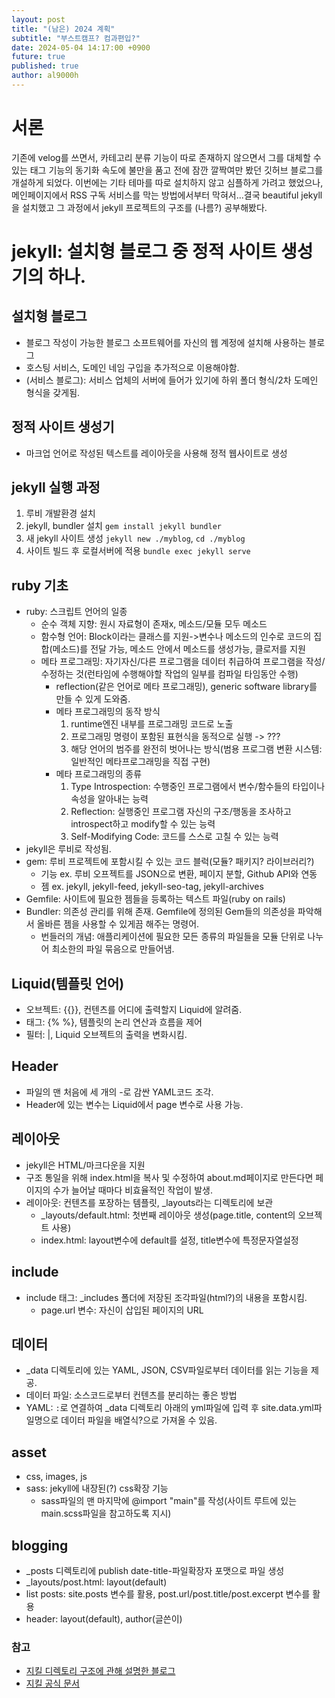 ```yaml
---
layout: post
title: "(남은) 2024 계획"
subtitle: "부스트캠프? 컴과편입?"
date: 2024-05-04 14:17:00 +0900
future: true
published: true
author: al9000h
---
```

# 서론
기존에 velog를 쓰면서, 카테고리 분류 기능이 따로 존재하지 않으면서 그를 대체할 수 있는 태그 기능의 동기화 속도에 불만을 품고 전에 잠깐 깔짝여만 봤던 깃허브 블로그를 개설하게 되었다. 이번에는 기타 테마를 따로 설치하지 않고 심플하게 가려고 했었으나, 메인페이지에서 RSS 구독 서비스를 막는 방법에서부터 막혀서...결국 beautiful jekyll을 설치했고 그 과정에서 jekyll 프로젝트의 구조를 (나름?) 공부해봤다.

# jekyll: 설치형 블로그 중 정적 사이트 생성기의 하나. 
## 설치형 블로그
- 블로그 작성이 가능한 블로그 소프트웨어를 자신의 웹 계정에 설치해 사용하는 블로그
- 호스팅 서비스, 도메인 네임 구입을 추가적으로 이용해야함.
- (서비스 블로그): 서비스 업체의 서버에 들어가 있기에 하위 폴더 형식/2차 도메인 형식을 갖게됨.
## 정적 사이트 생성기
- 마크업 언어로 작성된 텍스트를 레이아웃을 사용해 정적 웹사이트로 생성
## jekyll 실행 과정
1. 루비 개발환경 설치
2. jekyll, bundler 설치 `gem install jekyll bundler` 
3. 새 jekyll 사이트 생성 `jekyll new ./myblog`, `cd ./myblog`
4. 사이트 빌드 후 로컬서버에 적용 `bundle exec jekyll serve`
## ruby 기초
- ruby: 스크립트 언어의 일종
  - 순수 객체 지향: 원시 자료형이 존재x, 메소드/모듈 모두 메소드
  - 함수형 언어: Block이라는 클래스를 지원->변수나 메소드의 인수로 코드의 집합(메소드)를 전달 가능, 메소드 안에서 메소드를 생성가능, 클로저를 지원
  - 메타 프로그래밍: 자기자신/다른 프로그램을 데이터 취급하여 프로그램을 작성/수정하는 것(런타임에 수행해야할 작업의 일부를 컴파일 타임동안 수행)
    - reflection(같은 언어로 메타 프로그래밍), generic software library를 만들 수 있게 도와줌.
    - 메타 프로그래밍의 동작 방식
      1. runtime엔진 내부를 프로그래밍 코드로 노출
      2. 프로그래밍 명령이 포함된 표현식을 동적으로 실행 -> ???
      3. 해당 언어의 범주를 완전히 벗어나는 방식(범용 프로그램 변환 시스템: 일반적인 메타프로그래밍을 직접 구현)
    - 메타 프로그래밍의 종류
      1. Type Introspection: 수행중인 프로그램에서 변수/함수들의 타입이나 속성을 알아내는 능력
      2. Reflection: 실행중인 프로그램 자신의 구조/행동을 조사하고 introspect하고 modify할 수 있는 능력
      3. Self-Modifying Code: 코드를 스스로 고칠 수 있는 능력
- jekyll은 루비로 작성됨.
- gem: 루비 프로젝트에 포함시킬 수 있는 코드 블럭(모듈? 패키지? 라이브러리?)
  - 기능 ex. 루비 오프젝트를 JSON으로 변환, 페이지 분할, Github API와 연동
  - 젬 ex. jekyll, jekyll-feed, jekyll-seo-tag, jekyll-archives
- Gemfile: 사이트에 필요한 젬들을 등록하는 텍스트 파일(ruby on rails)
- Bundler: 의존성 관리를 위해 존재. Gemfile에 정의된 Gem들의 의존성을 파악해서 올바른 젬을 사용할 수 있게끔 해주는 명령어.
  - 번들러의 개념: 애플리케이션에 필요한 모든 종류의 파일들을 모듈 단위로 나누어 최소한의 파일 묶음으로 만들어냄.

## Liquid(템플릿 언어)
- 오브젝트: {{}}, 컨텐츠를 어디에 출력할지 Liquid에 알려줌.
- 태그: {% %}, 템플릿의 논리 연산과 흐름을 제어
- 필터: |, Liquid 오브젝트의 출력을 변화시킴.
## Header
- 파일의 맨 처음에 세 개의 -로 감싼 YAML코드 조각.
- Header에 있는 변수는 Liquid에서 page 변수로 사용 가능.
## 레이아웃
- jekyll은 HTML/마크다운을 지원
- 구조 통일을 위해 index.html을 복사 및 수정하여 about.md페이지로 만든다면 페이지의 수가 늘어날 때마다 비효율적인 작업이 발생.
- 레이아웃: 컨텐츠를 포장하는 템플릿, _layouts라는 디렉토리에 보관
  - _layouts/default.html: 첫번째 레이아웃 생성(page.title, content의 오브젝트 사용)
  - index.html: layout변수에 default를 설정, title변수에 특정문자열설정
## include
- include 태그: _includes 폴더에 저장된 조각파일(html?)의 내용을 포함시킴.
  - page.url 변수: 자신이 삽입된 페이지의 URL
## 데이터
- _data 디렉토리에 있는 YAML, JSON, CSV파일로부터 데이터를 읽는 기능을 제공.
- 데이터 파일: 소스코드로부터 컨텐츠를 분리하는 좋은 방법
- YAML: `:`로 연결하여 _data 디렉토리 아래의 yml파일에 입력 후 site.data.yml파일명으로 데이터 파일을 배열식?으로 가져올 수 있음.
## asset
- css, images, js
- sass: jekyll에 내장된(?) css확장 기능
  - sass파일의 맨 마지막에 @import "main"를 작성(사이트 루트에 있는 main.scss파일을 참고하도록 지시)
## blogging
- _posts 디렉토리에 publish date-title-파일확장자 포맷으로 파일 생성
- _layouts/post.html: layout(default)
- list posts: site.posts 변수를 활용, post.url/post.title/post.excerpt 변수를 활용
- header: layout(default), author(글쓴이)

### 참고
- [지킬 디렉토리 구조에 관해 설명한 블로그](https://suhwan.dev/2017/06/23/jekyll-project-structure/)
- [지킬 공식 문서](https://jekyllrb-ko.github.io/docs/)